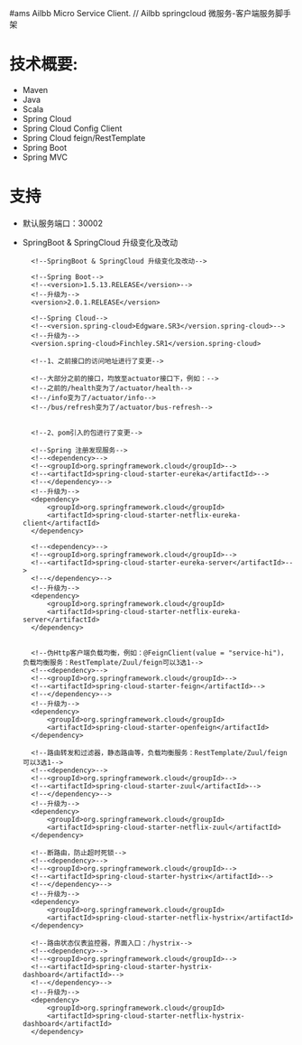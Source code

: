#ams
Ailbb Micro Service Client. // Ailbb springcloud 微服务-客户端服务脚手架

# 技术概要:
- Maven
- Java
- Scala
- Spring Cloud
- Spring Cloud Config Client
- Spring Cloud feign/RestTemplate
- Spring Boot
- Spring MVC

# 支持
- 默认服务端口：30002

- SpringBoot & SpringCloud 升级变化及改动

    <dependencies>
    
        <!--SpringBoot & SpringCloud 升级变化及改动-->
        
        <!--Spring Boot-->
        <!--<version>1.5.13.RELEASE</version>-->
        <!--升级为-->
        <version>2.0.1.RELEASE</version>
        
        <!--Spring Cloud-->
        <!--<version.spring-cloud>Edgware.SR3</version.spring-cloud>-->
        <!--升级为-->
        <version.spring-cloud>Finchley.SR1</version.spring-cloud>

        <!--1、之前接口的访问地址进行了变更-->
        
        <!--大部分之前的接口，均放至actuator接口下，例如：-->
        <!--之前的/health变为了/actuator/health-->
        <!--/info变为了/actuator/info-->
        <!--/bus/refresh变为了/actuator/bus-refresh-->
        
        
        <!--2、pom引入的包进行了变更-->
        
        <!--Spring 注册发现服务-->
        <!--<dependency>-->
        <!--<groupId>org.springframework.cloud</groupId>-->
        <!--<artifactId>spring-cloud-starter-eureka</artifactId>-->
        <!--</dependency>-->
        <!--升级为-->
        <dependency>
            <groupId>org.springframework.cloud</groupId>
            <artifactId>spring-cloud-starter-netflix-eureka-client</artifactId>
        </dependency>

        <!--<dependency>-->
        <!--<groupId>org.springframework.cloud</groupId>-->
        <!--<artifactId>spring-cloud-starter-eureka-server</artifactId>-->
        <!--</dependency>-->
        <!--升级为-->
        <dependency>
            <groupId>org.springframework.cloud</groupId>
            <artifactId>spring-cloud-starter-netflix-eureka-server</artifactId>
        </dependency>


        <!--伪Http客户端负载均衡，例如：@FeignClient(value = "service-hi")，负载均衡服务：RestTemplate/Zuul/feign可以3选1-->
        <!--<dependency>-->
        <!--<groupId>org.springframework.cloud</groupId>-->
        <!--<artifactId>spring-cloud-starter-feign</artifactId>-->
        <!--</dependency>-->
        <!--升级为-->
        <dependency>
            <groupId>org.springframework.cloud</groupId>
            <artifactId>spring-cloud-starter-openfeign</artifactId>
        </dependency>

        <!--路由转发和过滤器，静态路由等，负载均衡服务：RestTemplate/Zuul/feign可以3选1-->
        <!--<dependency>-->
        <!--<groupId>org.springframework.cloud</groupId>-->
        <!--<artifactId>spring-cloud-starter-zuul</artifactId>-->
        <!--</dependency>-->
        <!--升级为-->
        <dependency>
            <groupId>org.springframework.cloud</groupId>
            <artifactId>spring-cloud-starter-netflix-zuul</artifactId>
        </dependency>

        <!--断路由，防止超时死锁-->
        <!--<dependency>-->
        <!--<groupId>org.springframework.cloud</groupId>-->
        <!--<artifactId>spring-cloud-starter-hystrix</artifactId>-->
        <!--</dependency>-->
        <!--升级为-->
        <dependency>
            <groupId>org.springframework.cloud</groupId>
            <artifactId>spring-cloud-starter-netflix-hystrix</artifactId>
        </dependency>

        <!--路由状态仪表监控器，界面入口：/hystrix-->
        <!--<dependency>-->
        <!--<groupId>org.springframework.cloud</groupId>-->
        <!--<artifactId>spring-cloud-starter-hystrix-dashboard</artifactId>-->
        <!--</dependency>-->
        <!--升级为-->
        <dependency>
            <groupId>org.springframework.cloud</groupId>
            <artifactId>spring-cloud-starter-netflix-hystrix-dashboard</artifactId>
        </dependency>

    </dependencies>